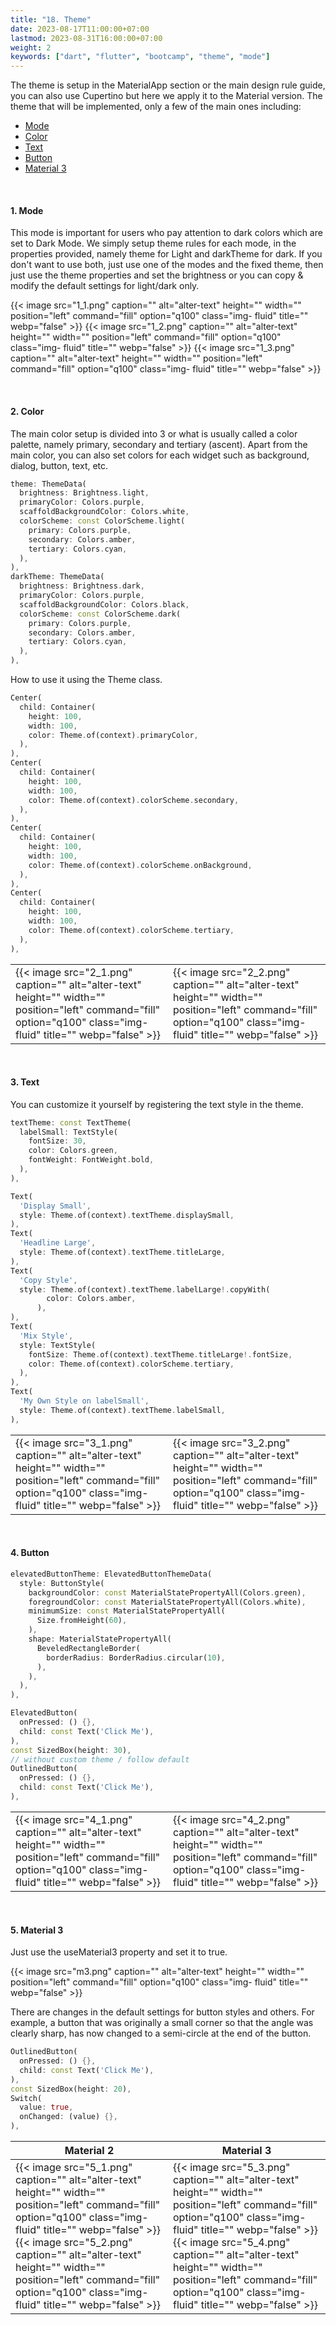 ```yaml
---
title: "18. Theme"
date: 2023-08-17T11:00:00+07:00
lastmod: 2023-08-31T16:00:00+07:00
weight: 2
keywords: ["dart", "flutter", "bootcamp", "theme", "mode"]
---
```


The theme is setup in the MaterialApp section or the main design rule guide, you can also use Cupertino but here we apply it to the Material version. The theme that will be implemented, only a few of the main ones including:

- [Mode](#1-mode)
- [Color](#2-color)
- [Text](#3-text)
- [Button](#4-button)
- [Material 3](#5-material-3)

<br>

#### 1. Mode

This mode is important for users who pay attention to dark colors which are set to Dark Mode. We simply setup theme rules for each mode, in the properties provided, namely theme for Light and darkTheme for dark. If you don't want to use both, just use one of the modes and the fixed theme, then just use the theme properties and set the brightness or you can copy & modify the default settings for light/dark only.

{{< image src="1_1.png" caption="" alt="alter-text" height="" width="" position="left" command="fill" option="q100" class="img- fluid" title="" webp="false" >}}
{{< image src="1_2.png" caption="" alt="alter-text" height="" width="" position="left" command="fill" option="q100" class="img- fluid" title="" webp="false" >}}
{{< image src="1_3.png" caption="" alt="alter-text" height="" width="" position="left" command="fill" option="q100" class="img- fluid" title="" webp="false" >}}

<br>

#### 2. Color

The main color setup is divided into 3 or what is usually called a color palette, namely primary, secondary and tertiary (ascent). Apart from the main color, you can also set colors for each widget such as background, dialog, button, text, etc.

```dart
theme: ThemeData(
  brightness: Brightness.light,
  primaryColor: Colors.purple,
  scaffoldBackgroundColor: Colors.white,
  colorScheme: const ColorScheme.light(
    primary: Colors.purple,
    secondary: Colors.amber,
    tertiary: Colors.cyan,
  ),
),
darkTheme: ThemeData(
  brightness: Brightness.dark,
  primaryColor: Colors.purple,
  scaffoldBackgroundColor: Colors.black,
  colorScheme: const ColorScheme.dark(
    primary: Colors.purple,
    secondary: Colors.amber,
    tertiary: Colors.cyan,
  ),
),
```

How to use it using the Theme class.

```dart
Center(
  child: Container(
    height: 100,
    width: 100,
    color: Theme.of(context).primaryColor,
  ),
),
Center(
  child: Container(
    height: 100,
    width: 100,
    color: Theme.of(context).colorScheme.secondary,
  ),
),
Center(
  child: Container(
    height: 100,
    width: 100,
    color: Theme.of(context).colorScheme.onBackground,
  ),
),
Center(
  child: Container(
    height: 100,
    width: 100,
    color: Theme.of(context).colorScheme.tertiary,
  ),
),
```

|                                                                                                                                                                  |                                                                                                                                                                  |
| ---------------------------------------------------------------------------------------------------------------------------------------------------------------- | ---------------------------------------------------------------------------------------------------------------------------------------------------------------- |
| {{< image src="2_1.png" caption="" alt="alter-text" height="" width="" position="left" command="fill" option="q100" class="img- fluid" title="" webp="false" >}} | {{< image src="2_2.png" caption="" alt="alter-text" height="" width="" position="left" command="fill" option="q100" class="img- fluid" title="" webp="false" >}} |

<br>

#### 3. Text

You can customize it yourself by registering the text style in the theme.

```dart
textTheme: const TextTheme(
  labelSmall: TextStyle(
    fontSize: 30,
    color: Colors.green,
    fontWeight: FontWeight.bold,
  ),
),
```

```dart
Text(
  'Display Small',
  style: Theme.of(context).textTheme.displaySmall,
),
Text(
  'Headline Large',
  style: Theme.of(context).textTheme.titleLarge,
),
Text(
  'Copy Style',
  style: Theme.of(context).textTheme.labelLarge!.copyWith(
        color: Colors.amber,
      ),
),
Text(
  'Mix Style',
  style: TextStyle(
    fontSize: Theme.of(context).textTheme.titleLarge!.fontSize,
    color: Theme.of(context).colorScheme.tertiary,
  ),
),
Text(
  'My Own Style on labelSmall',
  style: Theme.of(context).textTheme.labelSmall,
),
```

|                                                                                                                                                                  |                                                                                                                                                                  |
| ---------------------------------------------------------------------------------------------------------------------------------------------------------------- | ---------------------------------------------------------------------------------------------------------------------------------------------------------------- |
| {{< image src="3_1.png" caption="" alt="alter-text" height="" width="" position="left" command="fill" option="q100" class="img- fluid" title="" webp="false" >}} | {{< image src="3_2.png" caption="" alt="alter-text" height="" width="" position="left" command="fill" option="q100" class="img- fluid" title="" webp="false" >}} |

<br>

#### 4. Button

```dart
elevatedButtonTheme: ElevatedButtonThemeData(
  style: ButtonStyle(
    backgroundColor: const MaterialStatePropertyAll(Colors.green),
    foregroundColor: const MaterialStatePropertyAll(Colors.white),
    minimumSize: const MaterialStatePropertyAll(
      Size.fromHeight(60),
    ),
    shape: MaterialStatePropertyAll(
      BeveledRectangleBorder(
        borderRadius: BorderRadius.circular(10),
      ),
    ),
  ),
),
```

```dart
ElevatedButton(
  onPressed: () {},
  child: const Text('Click Me'),
),
const SizedBox(height: 30),
// without custom theme / follow default
OutlinedButton(
  onPressed: () {},
  child: const Text('Click Me'),
),
```

|                                                                                                                                                                  |                                                                                                                                                                  |
| ---------------------------------------------------------------------------------------------------------------------------------------------------------------- | ---------------------------------------------------------------------------------------------------------------------------------------------------------------- |
| {{< image src="4_1.png" caption="" alt="alter-text" height="" width="" position="left" command="fill" option="q100" class="img- fluid" title="" webp="false" >}} | {{< image src="4_2.png" caption="" alt="alter-text" height="" width="" position="left" command="fill" option="q100" class="img- fluid" title="" webp="false" >}} |

<br>

#### 5. Material 3

Just use the useMaterial3 property and set it to true.

{{< image src="m3.png" caption="" alt="alter-text" height="" width="" position="left" command="fill" option="q100" class="img- fluid" title="" webp="false" >}}

There are changes in the default settings for button styles and others. For example, a button that was originally a small corner so that the angle was clearly sharp, has now changed to a semi-circle at the end of the button.

```dart
OutlinedButton(
  onPressed: () {},
  child: const Text('Click Me'),
),
const SizedBox(height: 20),
Switch(
  value: true,
  onChanged: (value) {},
),
```

| Material 2                                                                                                                                                                                                                                                                                                                        | Material 3                                                                                                                                                                                                                                                                                                                        |
| --------------------------------------------------------------------------------------------------------------------------------------------------------------------------------------------------------------------------------------------------------------------------------------------------------------------------------- | --------------------------------------------------------------------------------------------------------------------------------------------------------------------------------------------------------------------------------------------------------------------------------------------------------------------------------- |
| {{< image src="5_1.png" caption="" alt="alter-text" height="" width="" position="left" command="fill" option="q100" class="img- fluid" title="" webp="false" >}} {{< image src="5_2.png" caption="" alt="alter-text" height="" width="" position="left" command="fill" option="q100" class="img- fluid" title="" webp="false" >}} | {{< image src="5_3.png" caption="" alt="alter-text" height="" width="" position="left" command="fill" option="q100" class="img- fluid" title="" webp="false" >}} {{< image src="5_4.png" caption="" alt="alter-text" height="" width="" position="left" command="fill" option="q100" class="img- fluid" title="" webp="false" >}} |

<br>
